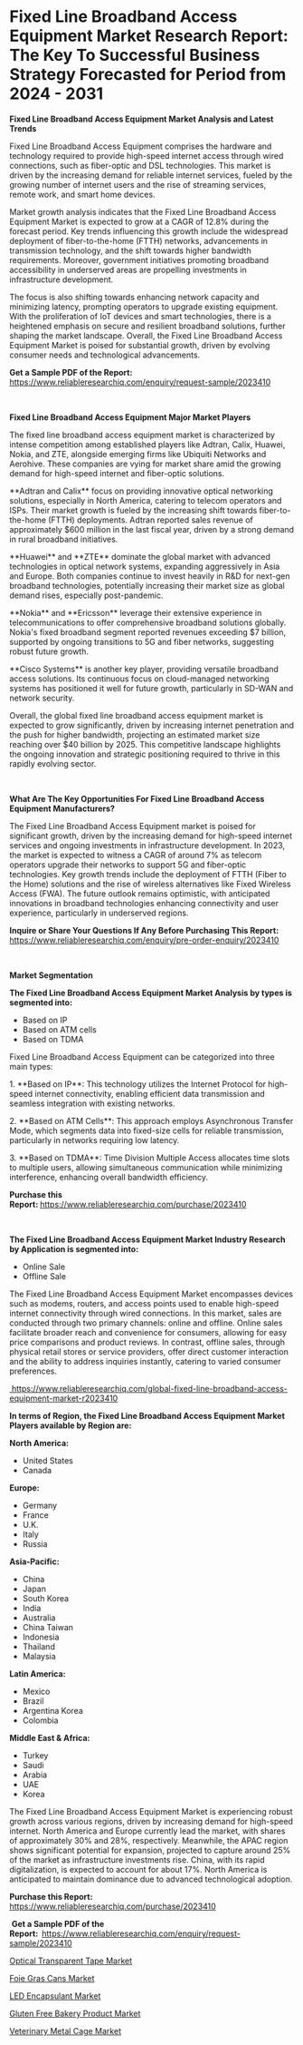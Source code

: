 <p><h1>Fixed Line Broadband Access Equipment Market Research Report: The Key To Successful Business Strategy Forecasted for Period from 2024 - 2031</h1></p><p><strong>Fixed Line Broadband Access Equipment Market Analysis and Latest Trends</strong></p>
<p><p>Fixed Line Broadband Access Equipment comprises the hardware and technology required to provide high-speed internet access through wired connections, such as fiber-optic and DSL technologies. This market is driven by the increasing demand for reliable internet services, fueled by the growing number of internet users and the rise of streaming services, remote work, and smart home devices. </p><p>Market growth analysis indicates that the Fixed Line Broadband Access Equipment Market is expected to grow at a CAGR of 12.8% during the forecast period. Key trends influencing this growth include the widespread deployment of fiber-to-the-home (FTTH) networks, advancements in transmission technology, and the shift towards higher bandwidth requirements. Moreover, government initiatives promoting broadband accessibility in underserved areas are propelling investments in infrastructure development. </p><p>The focus is also shifting towards enhancing network capacity and minimizing latency, prompting operators to upgrade existing equipment. With the proliferation of IoT devices and smart technologies, there is a heightened emphasis on secure and resilient broadband solutions, further shaping the market landscape. Overall, the Fixed Line Broadband Access Equipment Market is poised for substantial growth, driven by evolving consumer needs and technological advancements.</p></p>
<p><strong>Get a Sample PDF of the Report:&nbsp;</strong> <a href="https://www.reliableresearchiq.com/enquiry/request-sample/2023410?utm_campaign=1732&utm_medium=2&utm_source=Github&utm_content=ia&utm_term=28102024&utm_id=fixed-line-broadband-access-equipment">https://www.reliableresearchiq.com/enquiry/request-sample/2023410</a></p>
<p>&nbsp;</p>
<p><strong>Fixed Line Broadband Access Equipment Major Market Players</strong></p>
<p><p>The fixed line broadband access equipment market is characterized by intense competition among established players like Adtran, Calix, Huawei, Nokia, and ZTE, alongside emerging firms like Ubiquiti Networks and Aerohive. These companies are vying for market share amid the growing demand for high-speed internet and fiber-optic solutions.</p><p>**Adtran and Calix** focus on providing innovative optical networking solutions, especially in North America, catering to telecom operators and ISPs. Their market growth is fueled by the increasing shift towards fiber-to-the-home (FTTH) deployments. Adtran reported sales revenue of approximately $600 million in the last fiscal year, driven by a strong demand in rural broadband initiatives. </p><p>**Huawei** and **ZTE** dominate the global market with advanced technologies in optical network systems, expanding aggressively in Asia and Europe. Both companies continue to invest heavily in R&D for next-gen broadband technologies, potentially increasing their market size as global demand rises, especially post-pandemic.</p><p>**Nokia** and **Ericsson** leverage their extensive experience in telecommunications to offer comprehensive broadband solutions globally. Nokia's fixed broadband segment reported revenues exceeding $7 billion, supported by ongoing transitions to 5G and fiber networks, suggesting robust future growth.</p><p>**Cisco Systems** is another key player, providing versatile broadband access solutions. Its continuous focus on cloud-managed networking systems has positioned it well for future growth, particularly in SD-WAN and network security.</p><p>Overall, the global fixed line broadband access equipment market is expected to grow significantly, driven by increasing internet penetration and the push for higher bandwidth, projecting an estimated market size reaching over $40 billion by 2025. This competitive landscape highlights the ongoing innovation and strategic positioning required to thrive in this rapidly evolving sector.</p></p>
<p>&nbsp;</p>
<p><strong>What Are The Key Opportunities For Fixed Line Broadband Access Equipment Manufacturers?</strong></p>
<p><p>The Fixed Line Broadband Access Equipment market is poised for significant growth, driven by the increasing demand for high-speed internet services and ongoing investments in infrastructure development. In 2023, the market is expected to witness a CAGR of around 7% as telecom operators upgrade their networks to support 5G and fiber-optic technologies. Key growth trends include the deployment of FTTH (Fiber to the Home) solutions and the rise of wireless alternatives like Fixed Wireless Access (FWA). The future outlook remains optimistic, with anticipated innovations in broadband technologies enhancing connectivity and user experience, particularly in underserved regions.</p></p>
<p><strong>Inquire or Share Your Questions If Any Before Purchasing This Report:</strong> <a href="https://www.reliableresearchiq.com/enquiry/pre-order-enquiry/2023410?utm_campaign=1732&utm_medium=2&utm_source=Github&utm_content=ia&utm_term=28102024&utm_id=fixed-line-broadband-access-equipment">https://www.reliableresearchiq.com/enquiry/pre-order-enquiry/2023410</a></p>
<p>&nbsp;</p>
<p><strong>Market Segmentation</strong></p>
<p><strong>The Fixed Line Broadband Access Equipment Market Analysis by types is segmented into:</strong></p>
<p><ul><li>Based on IP</li><li>Based on ATM cells</li><li>Based on TDMA</li></ul></p>
<p><p>Fixed Line Broadband Access Equipment can be categorized into three main types: </p><p>1. **Based on IP**: This technology utilizes the Internet Protocol for high-speed internet connectivity, enabling efficient data transmission and seamless integration with existing networks.</p><p>2. **Based on ATM Cells**: This approach employs Asynchronous Transfer Mode, which segments data into fixed-size cells for reliable transmission, particularly in networks requiring low latency.</p><p>3. **Based on TDMA**: Time Division Multiple Access allocates time slots to multiple users, allowing simultaneous communication while minimizing interference, enhancing overall bandwidth efficiency.</p></p>
<p><strong>Purchase this Report:&nbsp;</strong><a href="https://www.reliableresearchiq.com/purchase/2023410?utm_campaign=1732&utm_medium=2&utm_source=Github&utm_content=ia&utm_term=28102024&utm_id=fixed-line-broadband-access-equipment">https://www.reliableresearchiq.com/purchase/2023410</a></p>
<p>&nbsp;</p>
<p><strong>The Fixed Line Broadband Access Equipment Market Industry Research by Application is segmented into:</strong></p>
<p><ul><li>Online Sale</li><li>Offline Sale</li></ul></p>
<p><p>The Fixed Line Broadband Access Equipment Market encompasses devices such as modems, routers, and access points used to enable high-speed internet connectivity through wired connections. In this market, sales are conducted through two primary channels: online and offline. Online sales facilitate broader reach and convenience for consumers, allowing for easy price comparisons and product reviews. In contrast, offline sales, through physical retail stores or service providers, offer direct customer interaction and the ability to address inquiries instantly, catering to varied consumer preferences.</p></p>
<p><a href="https://www.reliableresearchiq.com/global-fixed-line-broadband-access-equipment-market-r2023410?utm_campaign=1732&utm_medium=2&utm_source=Github&utm_content=ia&utm_term=28102024&utm_id=fixed-line-broadband-access-equipment">&nbsp;https://www.reliableresearchiq.com/global-fixed-line-broadband-access-equipment-market-r2023410</a></p>
<p><strong>In terms of Region, the Fixed Line Broadband Access Equipment Market Players available by Region are:</strong></p>
<p>
    <p> <strong> North America: </strong>
        <ul>
            <li>United States</li>
            <li>Canada</li>
        </ul>
        </p> 
    <p> <strong> Europe: </strong>
        <ul>
            <li>Germany</li>
            <li>France</li>
            <li>U.K.</li>
            <li>Italy</li>
            <li>Russia</li>
        </ul>
        </p> 
    <p> <strong> Asia-Pacific: </strong>
        <ul>
            <li>China</li>
            <li>Japan</li>
            <li>South Korea</li>
            <li>India</li>
            <li>Australia</li>
            <li>China Taiwan</li>
            <li>Indonesia</li>
            <li>Thailand</li>
            <li>Malaysia</li>
        </ul>
        </p> 
    <p> <strong> Latin America: </strong>
        <ul>
            <li>Mexico</li>
            <li>Brazil</li>
            <li>Argentina Korea</li>
            <li>Colombia</li>
        </ul>
        </p> 
    <p> <strong> Middle East & Africa: </strong>
        <ul>
            <li>Turkey</li>
            <li>Saudi</li>
            <li>Arabia</li>
            <li>UAE</li>
            <li>Korea</li>
        </ul>
    </p>
    </p>
<p><p>The Fixed Line Broadband Access Equipment Market is experiencing robust growth across various regions, driven by increasing demand for high-speed internet. North America and Europe currently lead the market, with shares of approximately 30% and 28%, respectively. Meanwhile, the APAC region shows significant potential for expansion, projected to capture around 25% of the market as infrastructure investments rise. China, with its rapid digitalization, is expected to account for about 17%. North America is anticipated to maintain dominance due to advanced technological adoption.</p></p>
<p><strong>Purchase this Report: </strong><a href="https://www.reliableresearchiq.com/purchase/2023410?utm_campaign=1732&utm_medium=2&utm_source=Github&utm_content=ia&utm_term=28102024&utm_id=fixed-line-broadband-access-equipment">https://www.reliableresearchiq.com/purchase/2023410</a></p>
<p>&nbsp;<strong>Get a Sample PDF of the Report:&nbsp;&nbsp;</strong><a href="https://www.reliableresearchiq.com/enquiry/request-sample/2023410?utm_campaign=1732&utm_medium=2&utm_source=Github&utm_content=ia&utm_term=28102024&utm_id=fixed-line-broadband-access-equipment">https://www.reliableresearchiq.com/enquiry/request-sample/2023410</a></p>
<p><strong></strong></p>
<p><p><a href="https://www.linkedin.com/pulse/optical-transparent-tape-market-research-report-forecast-growth-z5hyf?utm_campaign=1732&utm_medium=2&utm_source=Github&utm_content=ia&utm_term=28102024&utm_id=fixed-line-broadband-access-equipment">Optical Transparent Tape Market</a></p><p><a href="https://www.linkedin.com/pulse/foie-gras-cans-market-overview-forecast-2024-2031-detailed-pziic?utm_campaign=1732&utm_medium=2&utm_source=Github&utm_content=ia&utm_term=28102024&utm_id=fixed-line-broadband-access-equipment">Foie Gras Cans Market</a></p><p><a href="https://www.linkedin.com/pulse/strategic-forecast-led-encapsulant-market-growth-trends-size-sjnzf?utm_campaign=1732&utm_medium=2&utm_source=Github&utm_content=ia&utm_term=28102024&utm_id=fixed-line-broadband-access-equipment">LED Encapsulant Market</a></p><p><a href="https://github.com/JudyWalsh475/Market-Research-Report-List-1/blob/main/gluten-free-bakery-product-market.md?utm_campaign=1732&utm_medium=2&utm_source=Github&utm_content=ia&utm_term=28102024&utm_id=fixed-line-broadband-access-equipment">Gluten Free Bakery Product Market</a></p><p><a href="https://www.linkedin.com/pulse/veterinary-metal-cage-market-overview-global-trends-future-zwrsc?utm_campaign=1732&utm_medium=2&utm_source=Github&utm_content=ia&utm_term=28102024&utm_id=fixed-line-broadband-access-equipment">Veterinary Metal Cage Market</a></p></p>